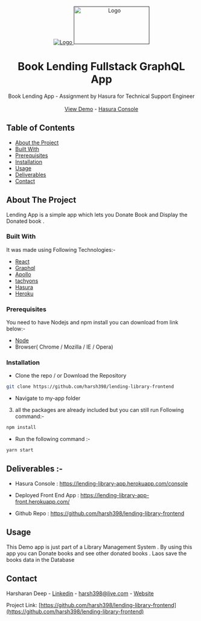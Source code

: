 

<!-- PROJECT LOGO -->
<br />
<p align="center">
  <a href="">
    <img src="https://imgur.com/ousyQaC.png" alt="Logo" >
    <img src="https://miro.medium.com/proxy/1*ktjzxxbT_pjHobyg7V_DuA.png" width="200" height="100" alt="Logo" >
  </a>

<h1 align="center"><strong>Book Lending Fullstack GraphQL  App</strong></h1>

  <p align="center">
    Book Lending App - Assignment by Hasura for Technical Support Engineer
    <br />
    <br />
    <a href="https://lending-library-app-front.herokuapp.com/">View Demo</a> -
    <a href="https://lending-library-app.herokuapp.com/">Hasura Console</a>
  </p>
</p>

<!-- TABLE OF CONTENTS -->
## Table of Contents

* [About the Project](#about-the-project)
* [Built With](#built-with)
* [Prerequisites](#prerequisites)
* [Installation](#installation)
* [Usage](#usage)
* [Deliverables](#Deliverables)
* [Contact](#contact)


<!-- ABOUT THE PROJECT -->
## About The Project



Lending App is a simple app which lets you Donate Book and Display the Donated book .

### Built With
It was made using Following Technologies:-
* [React](https://reactjs.org/)
* [Graphql](https://graphql.org/)
* [Apollo](https://www.apollographql.com/)
* [tachyons]()
* [Hasura](https://hasura.io/)
* [Heroku](https://www.heroku.com)

### Prerequisites

You need to have Nodejs and npm install you can download from link below:-

* [Node](https://nodejs.org/en/download/)
* Browser( Chrome / Mozilla / IE / Opera)

### Installation

* Clone the repo / or Download the Repository
```sh
git clone https://github.com/harsh398/lending-library-frontend
```
*  Navigate to my-app folder
3. all the packages are already included but you can still run Following command:-
```sh
npm install
```
*  Run the following command :-
```sh
yarn start
```

## Deliverables :-

* Hasura Console : https://lending-library-app.herokuapp.com/console

* Deployed Front End App : https://lending-library-app-front.herokuapp.com/

* Github Repo :  https://github.com/harsh398/lending-library-frontend

<!-- USAGE EXAMPLES -->
## Usage

This Demo app is just part of a Library Management System . By using this app you can Donate books and see other donated books . Laos save the books data in the Database

<!-- CONTACT -->
## Contact

Harsharan Deep - [Linkedin](https://www.linkedin.com/in/harsh398) - harsh398@live.com - [Website](harsh398.github.io)

Project Link: [https://github.com/harsh398/lending-library-frontend](https://github.com/harsh398/lending-library-frontend)
